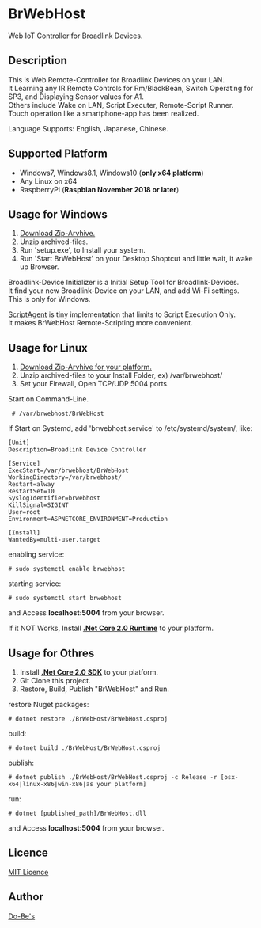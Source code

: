 BrWebHost
====

Web IoT Controller for Broadlink Devices.

## Description

This is Web Remote-Controller for Broadlink Devices on your LAN.  
It Learning any IR Remote Controls for Rm/BlackBean, Switch Operating for SP3, and Displaying Sensor values for A1.  
Others include Wake on LAN, Script Executer, Remote-Script Runner.    
Touch operation like a smartphone-app has been realized.  
  
Language Supports: English, Japanese, Chinese.  

## Supported Platform
* Windows7, Windows8.1, Windows10 (**only x64 platform**)  
* Any Linux on x64
* RaspberryPi (**Raspbian November 2018 or later**)
  

## Usage for Windows
1. [Download Zip-Arvhive.](https://github.com/ume05rw/BrWebHost/releases/download/release1.0.1/SetupBrWebHost.zip)  
2. Unzip archived-files. 
3. Run 'setup.exe', to Install your system.
4. Run 'Start BrWebHost' on your Desktop Shoptcut and little wait, it wake up Browser.

Broadlink-Device Initializer is a Initial Setup Tool for Broadlink-Devices.  
It find your new Broadlink-Device on your LAN, and add Wi-Fi settings.  
This is only for Windows.  
  
[ScriptAgent](https://github.com/ume05rw/BrWebHost/releases/download/release1.0.1/SetupScriptAgent.zip) is tiny implementation that limits to Script Execution Only.  
It makes BrWebHost Remote-Scripting more convenient.  
  

## Usage for Linux
1. [Download Zip-Arvhive for your platform.](https://github.com/ume05rw/BrWebHost/releases)  
2. Unzip archived-files to your Install Folder, ex) /var/brwebhost/  
3. Set your Firewall, Open TCP/UDP 5004 ports.


Start on Command-Line.
     
     # /var/brwebhost/BrWebHost
     

If Start on Systemd, add 'brwebhost.service' to /etc/systemd/system/, like:

    
    [Unit]
    Description=Broadlink Device Controller

    [Service]
    ExecStart=/var/brwebhost/BrWebHost
    WorkingDirectory=/var/brwebhost/
    Restart=alway
    RestartSet=10
    SyslogIdentifier=brwebhost
    KillSignal=SIGINT
    User=root
    Environment=ASPNETCORE_ENVIRONMENT=Production

    [Install]
    WantedBy=multi-user.target
    
enabling service:

     
    # sudo systemctl enable brwebhost 
     

starting service:

     
    # sudo systemctl start brwebhost
     

and Access **localhost:5004** from your browser.  
  
If it NOT Works, Install [**.Net Core 2.0 Runtime**](https://dotnet.microsoft.com/download/dotnet-core/2.0) to your platform.  


## Usage for Othres
1. Install [**.Net Core 2.0 SDK**](https://dotnet.microsoft.com/download/dotnet-core/2.0) to your platform.
2. Git Clone this project.
3. Restore, Build, Publish "BrWebHost" and Run.

restore Nuget packages:   
     
    # dotnet restore ./BrWebHost/BrWebHost.csproj

build:  
     
    # dotnet build ./BrWebHost/BrWebHost.csproj

publish:
     
    # dotnet publish ./BrWebHost/BrWebHost.csproj -c Release -r [osx-x64|linux-x86|win-x86|as your platform]

run:
     
    # dotnet [published_path]/BrWebHost.dll
  
and Access **localhost:5004** from your browser.    
  


## Licence

[MIT Licence](https://github.com/ume05rw/BrWebHost/blob/master/LICENSE)

## Author

[Do-Be's](http://dobes.jp)
